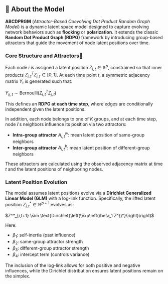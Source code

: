 ## 📘 About the Model

**ABCDPRGM** (*Attractor-Based Coevolving Dot Product Random Graph Model*) is a dynamic latent space model designed to capture evolving network behaviors such as **flocking** or **polarization**. It extends the classic **Random Dot Product Graph (RDPG)** framework by introducing group-based attractors that guide the movement of node latent positions over time.

### Core Structure and Attractors🧲

Each node $i$ is assigned a latent position $Z_{i,t} \in \mathbb{R}^p$, constrained so that inner products $Z_{i,t}^T Z_{j,t} \in [0, 1]$. At each time point $t$, a symmetric adjacency matrix $Y_t$ is generated such that:

$Y_{ij,t} \sim \text{Bernoulli}(Z_{i,t}^T Z_{j,t})$

This defines an **RDPG at each time step**, where edges are conditionally independent given the latent positions.

In addition, each node belongs to one of $K$ groups, and at each time step, node $i$'s neighbors influence its position via two attractors:
- **Intra-group attractor** $A^w_{i,t}$: mean latent position of same-group neighbors
- **Inter-group attractor** $A^b_{i,t}$: mean latent position of different-group neighbors

These attractors are calculated using the observed adjacency matrix at time $t$ and the latent positions of neighboring nodes.

### Latent Position Evolution

The model assumes latent positions evolve via a **Dirichlet Generalized Linear Model (GLM)** with a log-link function. Specifically, the lifted latent position $Z^*_{i,t} \in \mathbb{H}^{p+1}$ evolves as:

$Z^*_{i,t+1} \sim \text{Dirichlet}\left(\exp\left(\beta_1 Z^{\*}\right)\right)$



Here:
- $\beta_1$: self-inertia (past influence)
- $\beta_2$: same-group attractor strength
- $\beta_3$: different-group attractor strength
- $\beta_4$: intercept term (controls variance)

The inclusion of the log-link allows for both positive and negative influences, while the Dirichlet distribution ensures latent positions remain on the simplex.